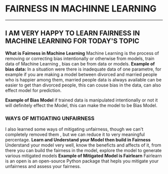 # FAIRNESS IN MACHINNE LEARNING
-------------------------------------
## I AM VERY HAPPY TO LEARN FAIRNESS IN MACHINE LEARNING  FOR TODAY'S TOPIC
**What is Fairness in Machine Learning**
Machine Learning is the process of removing or correcting bias intentionally or otherwise from models, train data of Machine Learning , bias can be from data or models.
**Example of bias data:** In a situation were there is inadequate data of one parametre, for example if you are making a model between divorced and married people who is happier among them, married people data is always available can be easier to get than divorced people, this can couse bias in the data, can also effect model for prediction.

**Example of Bias Model**
if trained data is manipulated intentionally or not it will definitely effect the Model, this can make the model to be Bias Model.

### WAYS OF MITIGATING UNFAIRNESS
I also learned some ways of mitigating unfairness, though we can't completely removed them , but we can reduce it to very meaningful percentage.
**Learn and Understand your Model then build in Fairness**
Understand your model very well, know the beneficts and affects of it, from there you can build the fairness in the model, explore the model to generate various mitigated models 
**Example of Mitigated Model is Fairlearn**
Fairlearn is an open is an open-source Python package that hepls you mitigate your unfairness and assess your fairness.